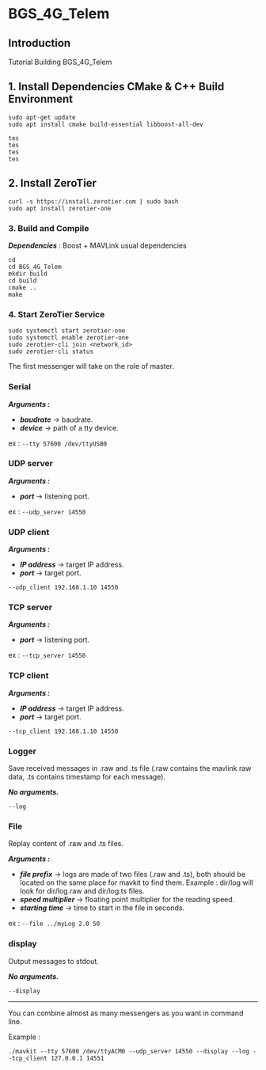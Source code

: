 # BGS_4G_Telem

## Introduction
Tutorial Building BGS_4G_Telem

## 1. Install Dependencies CMake & C++ Build Environment
```Shell
sudo apt-get update
sudo apt install cmake build-essential libboost-all-dev

tes
tes
tes
tes
```
## 2. Install ZeroTier

```Shell
curl -s https://install.zerotier.com | sudo bash
sudo apt install zerotier-one

```
### 3. Build and Compile
***Dependencies*** : Boost + MAVLink usual dependencies

```shell
cd
cd BGS_4G_Telem
mkdir build
cd build
cmake ..
make
```
### 4. Start ZeroTier Service
```shell
sudo systemctl start zerotier-one
sudo systemctl enable zerotier-one
sudo zerotier-cli join <network_id>
sudo zerotier-cli status
```

The first messenger will take on the role of master.

### Serial
***Arguments :***
* ***baudrate*** -> baudrate.
* ***device*** -> path of a tty device.

ex : `--tty 57600 /dev/ttyUSB0`

### UDP server
***Arguments :***
* ***port*** -> listening port.

ex : `--udp_server 14550`

### UDP client
***Arguments :***
* ***IP address*** -> target IP address.
* ***port*** -> target port.

`--udp_client 192.168.1.10 14550`

### TCP server
***Arguments :***
* ***port*** -> listening port.

ex : `--tcp_server 14550`

### TCP client
***Arguments :***
* ***IP address*** -> target IP address.
* ***port*** -> target port.

`--tcp_client 192.168.1.10 14550`

### Logger
Save received messages in .raw and .ts file (.raw contains the mavlink raw data, .ts contains timestamp for each message).

***No arguments.***

`--log`

### File
Replay content of .raw and .ts files.

***Arguments :***
* ***file prefix*** -> logs are made of two files (.raw and .ts), both should be located on the same place for mavkit to find them. Example : dir/log will look for dir/log.raw and dir/log.ts files.
* ***speed multiplier*** -> floating point multiplier for the reading speed.
* ***starting time*** -> time to start in the file in seconds.

ex : `--file ../myLog 2.0 50`

### display
Output messages to stdout.

***No arguments.***

`--display`

---
You can combine almost as many messengers as you want in command line.

Example :

```Shell
./mavkit --tty 57600 /dev/ttyACM0 --udp_server 14550 --display --log --tcp_client 127.0.0.1 14551
```
